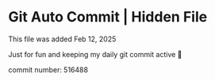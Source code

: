 # Git Auto Commit | Hidden File

This file was added Feb 12, 2025

Just for fun and keeping my daily git commit active 🤪

commit number: 516488
